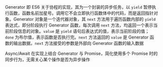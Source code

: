 Generator 即 ES6 关于协程的实现，其为一个封装的异步任务，以 `yield` 暂停执行函数，函数名前加星号。调用它不会立即执行函数体中的代码，而是返回指针对象。Generator 对象是一个迭代器对象，其 `next` 方法用于遍历函数内部的 `yield` 表达式，即分阶段执行 Generator 函数，每次调用 `next` 方法，均返回一个表示当前阶段信息的对象。`value` 是 `yield` 语句后表达式的值，表示当前阶段的值；`done` 为布尔值，表示函数是否执行完。`next` 方法返回的 `value` 是 Generator 函数的输出数据，`next` 方法接受的参数是外部向 Generator 函数的输入数据

Async/Await 在实现上结合 Generator 与 Promise，简化使用多个 Promise 时的同步行为，无需关心某个操作是否为异步操作

